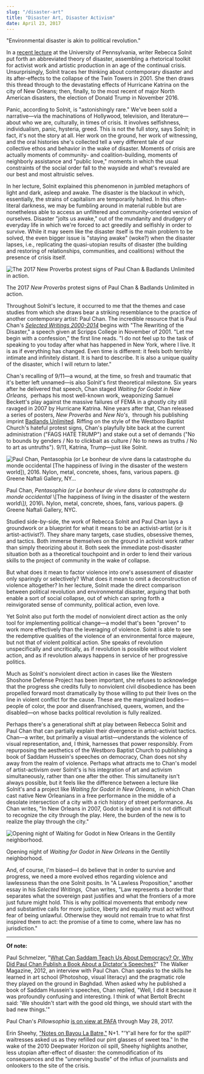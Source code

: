 ```yaml
---
slug: "/disaster-art"
title: "Disaster Art, Disaster Activism"
date: April 23, 2017
---
```


"Environmental disaster is akin to political revolution."

In a [recent lecture](https://www.phf.upenn.edu/events/art-disaster-utopia) at the University of Pennsylvania, writer Rebecca Solnit put forth an abbreviated theory of disaster, assembling a rhetorical toolkit for activist work and artistic production in an age of the continual crisis. Unsurprisingly, Solnit traces her thinking about contemporary disaster and its after-effects to the collapse of the Twin Towers in 2001. She then draws this thread through to the devastating effects of Hurricane Katrina on the city of New Orleans; then, finally, to the most recent of major North American disasters, the election of Donald Trump in November 2016.

Panic, according to Solnit, is "astonishingly rare." We've been sold a narrative—via the machinations of Hollywood, television, and literature—about who we are, culturally, in times of crisis. It involves selfishness, individualism, panic, hysteria, greed. This is not the full story, says Solnit; in fact, it's not the story at all. Her work on the ground, her work of witnessing, and the oral histories she's collected tell a very different tale of our collective ethos and behavior in the wake of disaster. Moments of crisis are actually moments of community- and coalition-building, moments of neighborly assistance and "public love," moments in which the usual constraints of the social order fall to the wayside and what's revealed are our best and most altruistic selves.

In her lecture, Solnit explained this phenomenon in jumbled metaphors of light and dark, asleep and awake. The disaster is the blackout in which, essentially, the strains of capitalism are temporarily halted. In this often-literal darkness, we may be fumbling around in material rubble but are nonetheless able to access an unfiltered and community-oriented version of ourselves. Disaster "jolts us awake," out of the mundanity and drudgery of everyday life in which we're forced to act greedily and selfishly in order to survive. While it may seem like the disaster itself is the main problem to be solved, the even bigger issue is "staying awake" (woke?) when the disaster lapses, i.e., replicating the quasi-utopian results of disaster (the building and restoring of relationships, communities, and coalitions) without the presence of crisis itself.

![The 2017 New Proverbs protest signs of Paul Chan & Badlands Unlimited in action.](../../../static/assets/new-proverbs.png)

<p class="caption">The 2017 <i>New Proverbs</i> protest signs of Paul Chan & Badlands Unlimited in action.</p>

Throughout Solnit's lecture, it occurred to me that the themes and case studies from which she draws bear a striking resemblance to the practice of another contemporary artist: Paul Chan. The incredible resource that is Paul Chan's [_Selected Writings 2000-2014_](https://badlandsunlimited.com/books/selected-writings-2000-2014) begins with "The Rewriting of the Disaster," a speech given at Scripps College in November of 2001. "Let me begin with a confession," the first line reads. "I do not feel up to the task of speaking to you today after what has happened in New York, where I live. It is as if everything has changed. Even time is different: it feels both terribly intimate and infinitely distant. It is hard to describe. It is also a unique quality of the disaster, which I will return to later."

Chan's recalling of 9/11—a wound, at the time, so fresh and traumatic that it's better left unnamed—is also Solnit's first theoretical milestone. Six years after he delivered that speech, Chan staged *Waiting for Godot in New Orleans,*  perhaps his most well-known work, weaponizing Samuel Beckett's play against the massive failures of FEMA in a ghostly city still ravaged in 2007 by Hurricane Katrina. Nine years after that, Chan released a series of posters, *New Proverbs* and _New No's_,  through his publishing imprint [Badlands Unlimited](https://badlandsunlimited.com/). Riffing on the style of the Westboro Baptist Church's hateful protest signs, Chan's playfully bite back at the current administration ("FAGS HATE TRUMP") and stake out a set of demands ("No to bounds by genders / No to clickbait as culture / No to news as truths / No to art as untruths"). 9/11, Katrina, Trump—just like Solnit.

![Paul Chan, Pentasophia (or Le bonheur de vivre dans la catastrophe du monde occidental [The happiness of living in the disaster of the western world]), 2016. Nylon, metal, concrete, shoes, fans, various papers. @ Greene Naftali Gallery, NY…](../../../static/assets/pentasophia.jpeg)

<p class="caption">
Paul Chan, <i>Pentasophia (or Le bonheur de vivre dans la catastrophe du monde occidental</i> \[The happiness of living in the disaster of the western world\]<i>),</i> 2016\. Nylon, metal, concrete, shoes, fans, various papers. @ Greene Naftali Gallery, NYC.
</p>

Studied side-by-side, the work of Rebecca Solnit and Paul Chan lays a groundwork or a blueprint for what it means to be an activist-artist (or is it artist-activist?). They share many targets, case studies, obsessive themes, and tactics. Both immerse themselves on the ground in activist work rather than simply theorizing about it. Both seek the immediate post-disaster situation both as a theoretical touchpoint and in order to lend their various skills to the project of community in the wake of collapse.

But what does it mean to factor violence into one's assessment of disaster only sparingly or selectively? What does it mean to omit a deconstruction of violence altogether? In her lecture, Solnit made the direct comparison between political revolution and environmental disaster, arguing that both enable a sort of social collapse, out of which can spring forth a reinvigorated sense of community, political action, even love.

Yet Solnit also put forth the model of nonviolent direct action as the only tool for implementing political change—a model that's been "proven" to work more effectively than the leveraging of violence. Solnit is able to see the redemptive qualities of the violence of an environmental force majeure, but not that of violent political action. She speaks of revolution unspecifically and uncritically, as if revolution is possible without violent action, and as if revolution always happens in service of her progressive politics.

Much as Solnit's nonviolent direct action in cases like the Western Shoshone Defense Project has been important, she refuses to acknowledge that the progress she credits fully to nonviolent civil disobedience has been propelled forward most dramatically by those willing to put their lives on the line in violent conflict for the cause. These are the marginalized bodies—people of color, the poor and disenfranchised, queers, women, and the disabled—on whose backs political revolution is fully realized.

Perhaps there's a generational shift at play between Rebecca Solnit and Paul Chan that can partially explain their divergence in artist-activist tactics. Chan—a writer, but primarily a visual artist—understands the violence of visual representation, and, I think, harnesses that power responsibly. From repurposing the aesthetics of the Westboro Baptist Church to publishing a book of Saddam Hussein's speeches on democracy, Chan does not shy away from the realm of violence. Perhaps what attracts me to Chan's model of artist-activism over Solnit's is his integration of art and activism simultaneously, rather than one after the other. This simultaneity isn't always possible, but it feels like the difference between a lecture like Solnit's and a project like *Waiting for Godot in New Orleans,*  in which Chan cast native New Orleanians in a free performance in the middle of a desolate intersection of a city with a rich history of street performance. As Chan writes, "In New Orleans in 2007, Godot is legion and it is not difficult to recognize the city through the play. Here, the burden of the new is to realize the play through the city."

![Opening night of Waiting for Godot in New Orleans in the Gentilly neighborhood.](../../../static/assets/waiting-for-godot.jpeg)

<p class="caption">Opening night of <i>Waiting for Godot in New Orleans</i> in the Gentilly neighborhood.</p>

And, of course, I'm biased—I do believe that in order to survive and progress, we need a more evolved ethos regarding violence and lawlessness than the one Solnit posits. In "A Lawless Proposition," another essay in his _Selected Writings,_  Chan writes, "Law represents a border that separates what the sovereign past justifies and what the frontiers of a more just future might hold. This is why political movements that embody new and substantive calls for more justice, liberty and equality must act without fear of being unlawful. Otherwise they would not remain true to what first inspired them to act: the promise of a time to come, where law has no jurisdiction."

---

**Of note:**

Paul Schmelzer, "[What Can Saddam Teach Us About Democracy? Or, Why Did Paul Chan Publish a Book About a Dictator's Speeches?](http://www.walkerart.org/magazine/2012/paul-chan-saddam-hussein-democracy)" The Walker Magazine, 2012, an interview with Paul Chan. Chan speaks to the skills he learned in art school (Photoshop, visual literacy) and the pragmatic role they played on the ground in Baghdad. When asked why he published a book of Saddam Hussein's speeches, Chan replied, "Well, I did it because it was profoundly confusing and interesting. I think of what Bertolt Brecht said: 'We shouldn't start with the good old things, we should start with the bad new things.'"

Paul Chan's _Pillowsophia_ [is on view at PAFA](https://www.pafa.org/exhibitions/paul-chan-pillowsophia-0) through May 28, 2017.

Erin Sheehy, ["Notes on Bayou La Batre,"](https://nplusonemag.com/online-only/online-only/notes-on-bayou-la-batre/) N+1. "'Y'all here for for the spill?' waitresses asked us as they refilled our pint glasses of sweet tea." In the wake of the 2010 Deepwater Horizon oil spill, Sheehy highlights another, less utopian after-effect of disaster: the commodification of its consequences and the "unnerving bustle" of the influx of journalists and onlookers to the site of the crisis.
